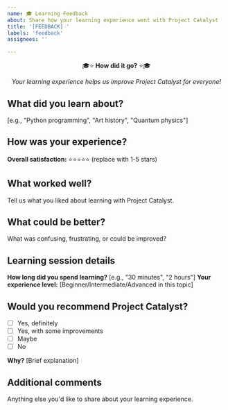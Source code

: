 ```yaml
---
name: 🎓 Learning Feedback
about: Share how your learning experience went with Project Catalyst
title: '[FEEDBACK] '
labels: 'feedback'
assignees: ''

---
```


<div align="center">

🎓⭐ **How did it go?** ⭐🎓

*Your learning experience helps us improve Project Catalyst for everyone!*

</div>

## What did you learn about?
[e.g., "Python programming", "Art history", "Quantum physics"]

## How was your experience?
**Overall satisfaction:** ⭐⭐⭐⭐⭐ (replace with 1-5 stars)

## What worked well?
Tell us what you liked about learning with Project Catalyst.

## What could be better?
What was confusing, frustrating, or could be improved?

## Learning session details
**How long did you spend learning?** [e.g., "30 minutes", "2 hours"]
**Your experience level:** [Beginner/Intermediate/Advanced in this topic]

## Would you recommend Project Catalyst?
- [ ] Yes, definitely
- [ ] Yes, with some improvements
- [ ] Maybe
- [ ] No

**Why?** [Brief explanation]

## Additional comments
Anything else you'd like to share about your learning experience.
